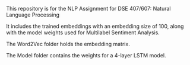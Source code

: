 This repository is for the NLP Assignment for DSE 407/607: Natural Language Processing

It includes the trained embeddings with an embedding size of 100, along with the model weights used for Multilabel Sentiment Analysis.

The Word2Vec folder holds the embedding matrix.

The Model folder contains the weights for a 4-layer LSTM model.

